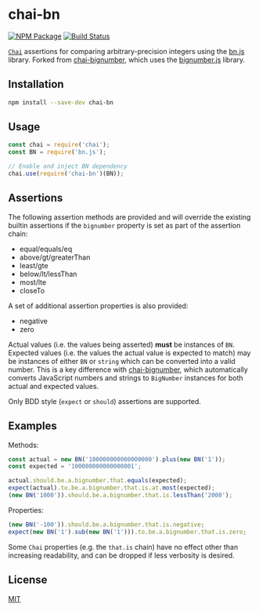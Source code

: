 # chai-bn

[![NPM Package](https://img.shields.io/npm/v/chai-bn.svg?style=flat-square)](https://www.npmjs.org/package/chai-bn)
[![Build Status](https://travis-ci.com/ZeppelinSolutions/chai-bn.svg?branch=master)](https://travis-ci.com/ZeppelinSolutions/chai-bn)

[`Chai`](https://www.chaijs.com/) assertions for comparing arbitrary-precision integers using the [bn.js](https://github.com/indutny/bn.js) library. Forked from [chai-bignumber](https://github.com/asmarques/chai-bignumber), which uses the [bignumber.js](https://github.com/MikeMcl/bignumber.js) library.

## Installation

```bash
npm install --save-dev chai-bn
```

## Usage

```javascript
const chai = require('chai');
const BN = require('bn.js');

// Enable and inject BN dependency
chai.use(require('chai-bn')(BN));
```

## Assertions

The following assertion methods are provided and will override the existing builtin assertions if the `bignumber` property is set as part of the assertion chain:
- equal/equals/eq
- above/gt/greaterThan
- least/gte
- below/lt/lessThan
- most/lte
- closeTo

A set of additional assertion properties is also provided:
- negative
- zero

Actual values (i.e. the values being asserted) **must** be instances of `BN`. Expected values (i.e. the values the actual value is expected to match) may be instances of either `BN` or `string` which can be converted into a valid number. This is a key difference with [chai-bignumber](https://github.com/asmarques/chai-bignumber), which automatically converts JavaScript numbers and strings to `BigNumber` instances for both actual and expected values.

Only BDD style (`expect` or `should`) assertions are supported.

## Examples

Methods:

```javascript
const actual = new BN('100000000000000000').plus(new BN('1'));
const expected = '100000000000000001';

actual.should.be.a.bignumber.that.equals(expected);
expect(actual).to.be.a.bignumber.that.is.at.most(expected);
(new BN('1000')).should.be.a.bignumber.that.is.lessThan('2000');
```

Properties:

```javascript
(new BN('-100')).should.be.a.bignumber.that.is.negative;
expect(new BN('1').sub(new BN('1'))).to.be.a.bignumber.that.is.zero;
```

Some `Chai` properties (e.g. the `that.is` chain) have no effect other than increasing readability, and can be dropped if less verbosity is desired.

## License

[MIT](LICENSE)

